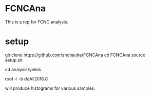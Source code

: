 # FCNCAna

This is a rep for FCNC analysis. 

# setup 
git clone https://github.com/shchauha/FCNCAna
cd FCNCAna
source setup.sh

cd analysis/yields

root -l -b doAll2016.C 

will produce histograms for various samples.
